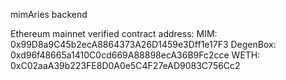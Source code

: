 mimAries backend 

Ethereum mainnet verified contract address:
MIM:      0x99D8a9C45b2ecA8864373A26D1459e3Dff1e17F3
DegenBox: 0xd96f48665a1410C0cd669A88898ecA36B9Fc2cce
WETH:     0xC02aaA39b223FE8D0A0e5C4F27eAD9083C756Cc2
